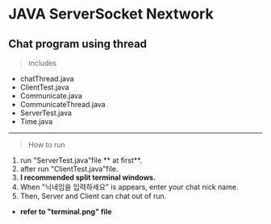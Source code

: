 # JAVA ServerSocket Nextwork
## Chat program using thread

> includes
- chatThread.java 
- ClientTest.java
- Communicate.java
- CommunicateThread.java
- ServerTest.java
- Time.java

___
> How to run
1. run "ServerTest.java"file ** at first**.
2. after run "ClientTest.java"file.
3. **I recommended split terminal windows.**
4. When "닉네임을 입력하세요" is appears, enter your chat nick name.
5. Then, Server and Client can chat out of run.



-  **refer to "terminal.png" file**
